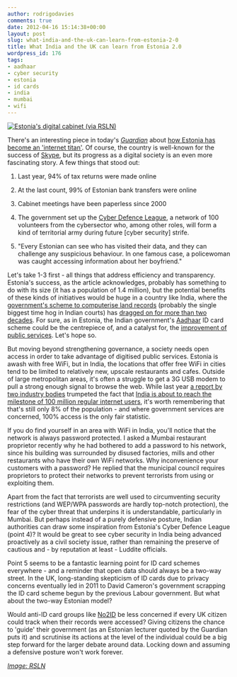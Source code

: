```yaml
---
author: rodrigodavies
comments: true
date: 2012-04-16 15:14:38+00:00
layout: post
slug: what-india-and-the-uk-can-learn-from-estonia-2-0
title: What India and the UK can learn from Estonia 2.0
wordpress_id: 176
tags:
- aadhaar
- cyber security
- estonia
- id cards
- india
- mumbai
- wifi
---
```


[![Estonia's digital cabinet (via RSLN)](http://rodrigodavies.com/blog/wp-content/uploads/2012/04/estonia.jpg)](http://rodrigodavies.com/blog/wp-content/uploads/2012/04/estonia.jpg)

There's an interesting piece in today's [_Guardian_](http://www.guardian.co.uk) about [how Estonia has become an 'internet titan'](http://www.guardian.co.uk/technology/2012/apr/15/estonia-ussr-shadow-internet-titan). Of course, the country is well-known for the success of [Skype](http://en.wikipedia.org/wiki/Skype), but its progress as a digital society is an even more fascinating story. A few things that stood out:

1. Last year, 94% of tax returns were made online

2. At the last count, 99% of Estonian bank transfers were online

3. Cabinet meetings have been paperless since 2000

4. The government set up the [Cyber Defence League](https://www.eesti.ee/eng/riigikaitse/eesti_kaitsejoud/kaitsevagi), a network of 100 volunteers from the cybersector who, among other roles, will form a kind of territorial army during future [cyber security] strife.

5. "Every Estonian can see who has visited their data, and they can challenge any suspicious behaviour. In one famous case, a policewoman was caught accessing information about her boyfriend."

Let's take 1-3 first - all things that address efficiency and transparency. Estonia's success, as the article acknowledges, probably has something to do with its size (it has a population of 1.4 million), but the potential benefits of these kinds of initiatives would be huge in a country like India, where the [government's scheme to computerise land records](http://india.gov.in/landrecords/index.php) (probably the single biggest time hog in Indian courts) has [dragged on for more than two decades](http://www.financialexpress.com/news/rural-india-lags-in-land-records-computerisation/317334/0). For sure, as in Estonia, the Indian government's [Aadhaar](http://uidai.gov.in/) ID card scheme could be the centrepiece of, and a catalyst for, the [improvement of public services](http://www.economist.com/node/21536978). Let's hope so.

But moving beyond strengthening governance, a society needs open access in order to take advantage of digitised public services. Estonia is awash with free WiFi, but in India, the locations that offer free WiFi in cities tend to be limited to relatively new, upscale restaurants and cafes. Outside of large metropolitan areas, it's often a struggle to get a 3G USB modem to pull a strong enough signal to browse the web. While last year [a report by two industry bodies](http://www.iamai.in/rsh_pay.aspx?rid=C4kbdd8VUJo=) trumpeted the fact that [India is about to reach the milestone of 100 million regular internet users](http://timesofindia.indiatimes.com/tech/news/internet/121m-internet-users-in-India-by-2011-end-Report/articleshow/10641973.cms), it's worth remembering that that's still only 8% of the population - and where government services are concerned, 100% access is the only fair statistic.

If you do find yourself in an area with WiFi in India, you'll notice that the network is always password protected. I asked a Mumbai restaurant proprietor recently why he had bothered to add a password to his network, since his building was surrounded by disused factories, mills and other restaurants who have their own WiFi networks. Why inconvenience your customers with a password? He replied that the municipal council requires proprietors to protect their networks to prevent terrorists from using or exploiting them.

Apart from the fact that terrorists are well used to circumventing security restrictions (and WEP/WPA passwords are hardly top-notch protection), the fear of the cyber threat that underpins it is understandable, particularly in Mumbai. But perhaps instead of a purely defensive posture, Indian authorities can draw some inspiration from Estonia's Cyber Defence League (point 4)? It would be great to see cyber security in India being advanced proactively as a civil society issue, rather than remaining the preserve of cautious and - by reputation at least - Luddite officials.

Point 5 seems to be a fantastic learning point for ID card schemes everywhere - and a reminder that open data should always be a two-way street. In the UK, long-standing skepticism of ID cards due to privacy concerns eventually led in 2011 to David Cameron's government scrapping the ID card scheme begun by the previous Labour government. But what about the two-way Estonian model?

Would anti-ID card groups like [No2ID](http://www.no2id.net/) be less concerned if every UK citizen could track when their records were accessed? Giving citizens the chance to 'guide' their government (as an Estonian lecturer quoted by the Guardian puts it) and scrutinise its actions at the level of the individual could be a big step forward for the larger debate around data. Locking down and assuming a defensive posture won't work forever.

[_Image: RSLN_](http://www.flickr.com/photos/59067177@N08/)
